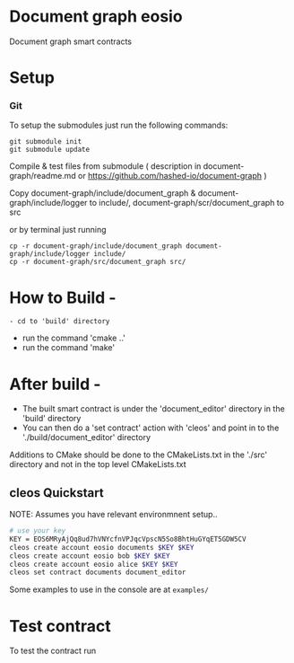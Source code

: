 # Document graph eosio


Document graph smart contracts 


# Setup

### Git

To setup the submodules just run the following commands:

```
git submodule init
git submodule update
```

Compile & test files from submodule ( description in document-graph/readme.md or https://github.com/hashed-io/document-graph )


Copy document-graph/include/document_graph & document-graph/include/logger to include/, document-graph/scr/document_graph to src

or by terminal just running 

```
cp -r document-graph/include/document_graph document-graph/include/logger include/
cp -r document-graph/src/document_graph src/
```

# How to Build -
	- cd to 'build' directory
  - run the command 'cmake ..'
  - run the command 'make'

# After build -
  - The built smart contract is under the 'document_editor' directory in the 'build' directory
  - You can then do a 'set contract' action with 'cleos' and point in to the './build/document_editor' directory

Additions to CMake should be done to the CMakeLists.txt in the './src' directory and not in the top level CMakeLists.txt


## cleos Quickstart 
NOTE: Assumes you have relevant environmnent setup..
``` bash
# use your key
KEY = EOS6MRyAjQq8ud7hVNYcfnVPJqcVpscN5So8BhtHuGYqET5GDW5CV
cleos create account eosio documents $KEY $KEY
cleos create account eosio bob $KEY $KEY
cleos create account eosio alice $KEY $KEY
cleos set contract documents document_editor
```

Some examples to use in the console are at `examples/`

# Test contract

To test the contract run 

